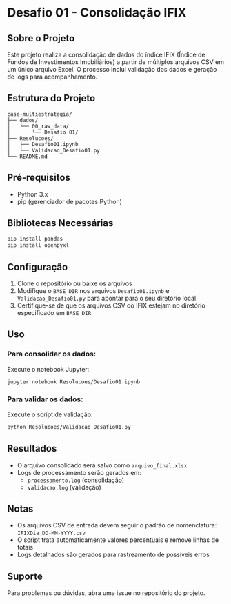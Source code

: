 # Desafio 01 - Consolidação IFIX

## Sobre o Projeto
Este projeto realiza a consolidação de dados do índice IFIX (Índice de Fundos de Investimentos Imobiliários) a partir de múltiplos arquivos CSV em um único arquivo Excel. O processo inclui validação dos dados e geração de logs para acompanhamento.

## Estrutura do Projeto
```
case-multiestrategia/
├── dados/
│   └── 00_raw_data/
│       └── Desafio 01/
├── Resolucoes/
│   ├── Desafio01.ipynb
│   └── Validacao_Desafio01.py
└── README.md
```

## Pré-requisitos
- Python 3.x
- pip (gerenciador de pacotes Python)

## Bibliotecas Necessárias
```bash
pip install pandas
pip install openpyxl
```

## Configuração
1. Clone o repositório ou baixe os arquivos
2. Modifique o `BASE_DIR` nos arquivos `Desafio01.ipynb` e `Validacao_Desafio01.py` para apontar para o seu diretório local
3. Certifique-se de que os arquivos CSV do IFIX estejam no diretório especificado em `BASE_DIR`

## Uso
### Para consolidar os dados:
Execute o notebook Jupyter:
```bash
jupyter notebook Resolucoes/Desafio01.ipynb
```

### Para validar os dados:
Execute o script de validação:
```bash
python Resolucoes/Validacao_Desafio01.py
```

## Resultados
- O arquivo consolidado será salvo como `arquivo_final.xlsx`
- Logs de processamento serão gerados em:
  - `processamento.log` (consolidação)
  - `validacao.log` (validação)

## Notas
- Os arquivos CSV de entrada devem seguir o padrão de nomenclatura: `IFIXDia_DD-MM-YYYY.csv`
- O script trata automaticamente valores percentuais e remove linhas de totais
- Logs detalhados são gerados para rastreamento de possíveis erros

## Suporte
Para problemas ou dúvidas, abra uma issue no repositório do projeto.